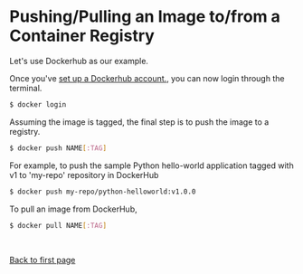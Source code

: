 # Pushing/Pulling an Image to/from a Container Registry
 
Let's use Dockerhub as our example. 

Once you've [set up a Dockerhub account.](https://hub.docker.com/signup), you can now login through the terminal.

```bash
$ docker login
```

Assuming the image is tagged, the final step is to push the image to a registry. 

```bash
$ docker push NAME[:TAG]
```

For example, to push the sample Python hello-world application tagged with v1 to 'my-repo' repository in DockerHub
```bash
$ docker push my-repo/python-helloworld:v1.0.0
```

To pull an image from DockerHub,
```bash
$ docker pull NAME[:TAG]
```


<br>

[Back to first page](../../README.md#docker--containers)